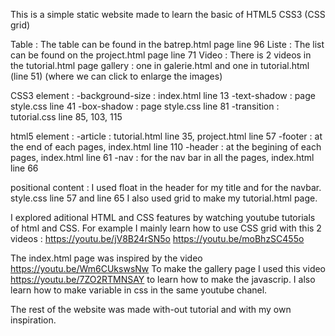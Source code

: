 This is a simple static website made to learn the basic of HTML5 CSS3 (CSS grid) 

Table : The table can be found in the batrep.html page line 96
Liste : The list can be found on the project.html page line 71
Video : There is 2 videos in the tutorial.html page
gallery : one in galerie.html and one in tutorial.html (line 51) (where we can click to enlarge the images)

CSS3 element :
-background-size : index.html line 13
-text-shadow : page style.css line 41
-box-shadow : page style.css line 81
-transition : tutorial.css line 85, 103, 115

html5 element :
-article : tutorial.html line 35, project.html line 57
-footer : at the end of each pages, index.html line 110
-header : at the begining of each pages, index.html line 61
-nav : for the nav bar in all the pages, index.html line 66

positional content : I used float in the header for my title and for the navbar. style.css line 57 and line 65
I also used grid to make my tutorial.html page.

I explored aditional HTML and CSS features by watching youtube tutorials of html and CSS.
For example I mainly learn how to use CSS grid with this 2 videos : 
https://youtu.be/jV8B24rSN5o
https://youtu.be/moBhzSC455o

The index.html page was inspired by the video https://youtu.be/Wm6CUkswsNw
To make the gallery page I used this video https://youtu.be/7ZO2RTMNSAY to learn how to make the javascrip.
I also learn how to make variable in css in the same youtube chanel.

The rest of the website was made with-out tutorial and with my own inspiration.